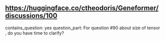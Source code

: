 ## https://huggingface.co/ctheodoris/Geneformer/discussions/100

contains_question: yes
question_part: For question #90 about size of tensor , do you have time to clarify?